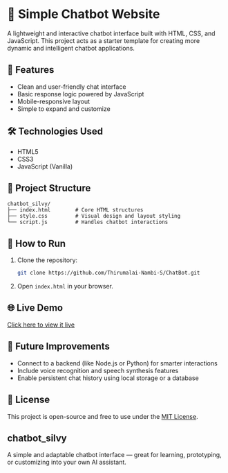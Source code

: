 # 💬 Simple Chatbot Website

A lightweight and interactive chatbot interface built with HTML, CSS, and JavaScript. This project acts as a starter template for creating more dynamic and intelligent chatbot applications.

## 🚀 Features

- Clean and user-friendly chat interface
- Basic response logic powered by JavaScript
- Mobile-responsive layout
- Simple to expand and customize

## 🛠️ Technologies Used

- HTML5
- CSS3
- JavaScript (Vanilla)

## 📁 Project Structure

```
chatbot_silvy/
├── index.html        # Core HTML structures
├── style.css         # Visual design and layout styling
└── script.js         # Handles chatbot interactions
```

## 🔧 How to Run

1. Clone the repository:
   ```bash
   git clone https://github.com/Thirumalai-Nambi-S/ChatBot.git
   ```
2. Open `index.html` in your browser.

## 🌐 Live Demo

[Click here to view it live](thirumalai-nambi-chatbot.netlify.app)

## 📌 Future Improvements

- Connect to a backend (like Node.js or Python) for smarter interactions
- Include voice recognition and speech synthesis features
- Enable persistent chat history using local storage or a database

## 📄 License

This project is open-source and free to use under the [MIT License](LICENSE).

## chatbot_silvy

A simple and adaptable chatbot interface — great for learning, prototyping, or customizing into your own AI assistant.
